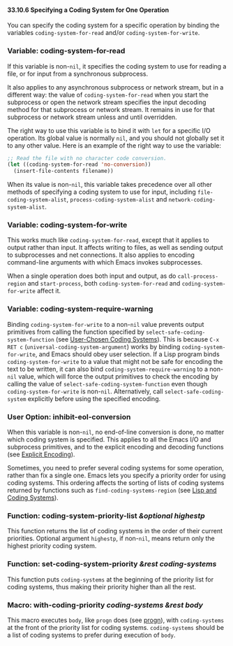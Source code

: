 

#### 33.10.6 Specifying a Coding System for One Operation

You can specify the coding system for a specific operation by binding the variables `coding-system-for-read` and/or `coding-system-for-write`.

### Variable: **coding-system-for-read**

If this variable is non-`nil`, it specifies the coding system to use for reading a file, or for input from a synchronous subprocess.

It also applies to any asynchronous subprocess or network stream, but in a different way: the value of `coding-system-for-read` when you start the subprocess or open the network stream specifies the input decoding method for that subprocess or network stream. It remains in use for that subprocess or network stream unless and until overridden.

The right way to use this variable is to bind it with `let` for a specific I/O operation. Its global value is normally `nil`, and you should not globally set it to any other value. Here is an example of the right way to use the variable:

```lisp
;; Read the file with no character code conversion.
(let ((coding-system-for-read 'no-conversion))
  (insert-file-contents filename))
```

When its value is non-`nil`, this variable takes precedence over all other methods of specifying a coding system to use for input, including `file-coding-system-alist`, `process-coding-system-alist` and `network-coding-system-alist`.

### Variable: **coding-system-for-write**

This works much like `coding-system-for-read`, except that it applies to output rather than input. It affects writing to files, as well as sending output to subprocesses and net connections. It also applies to encoding command-line arguments with which Emacs invokes subprocesses.

When a single operation does both input and output, as do `call-process-region` and `start-process`, both `coding-system-for-read` and `coding-system-for-write` affect it.

### Variable: **coding-system-require-warning**

Binding `coding-system-for-write` to a non-`nil` value prevents output primitives from calling the function specified by `select-safe-coding-system-function` (see [User-Chosen Coding Systems](User_002dChosen-Coding-Systems.html)). This is because `C-x RET c` (`universal-coding-system-argument`) works by binding `coding-system-for-write`, and Emacs should obey user selection. If a Lisp program binds `coding-system-for-write` to a value that might not be safe for encoding the text to be written, it can also bind `coding-system-require-warning` to a non-`nil` value, which will force the output primitives to check the encoding by calling the value of `select-safe-coding-system-function` even though `coding-system-for-write` is non-`nil`. Alternatively, call `select-safe-coding-system` explicitly before using the specified encoding.

### User Option: **inhibit-eol-conversion**

When this variable is non-`nil`, no end-of-line conversion is done, no matter which coding system is specified. This applies to all the Emacs I/O and subprocess primitives, and to the explicit encoding and decoding functions (see [Explicit Encoding](Explicit-Encoding.html)).

Sometimes, you need to prefer several coding systems for some operation, rather than fix a single one. Emacs lets you specify a priority order for using coding systems. This ordering affects the sorting of lists of coding systems returned by functions such as `find-coding-systems-region` (see [Lisp and Coding Systems](Lisp-and-Coding-Systems.html)).

### Function: **coding-system-priority-list** *\&optional highestp*

This function returns the list of coding systems in the order of their current priorities. Optional argument `highestp`, if non-`nil`, means return only the highest priority coding system.

### Function: **set-coding-system-priority** *\&rest coding-systems*

This function puts `coding-systems` at the beginning of the priority list for coding systems, thus making their priority higher than all the rest.

### Macro: **with-coding-priority** *coding-systems \&rest body*

This macro executes `body`, like `progn` does (see [progn](Sequencing.html)), with `coding-systems` at the front of the priority list for coding systems. `coding-systems` should be a list of coding systems to prefer during execution of `body`.
